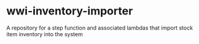 # wwi-inventory-importer
A repository for a step function and associated lambdas that import stock item inventory into the system
